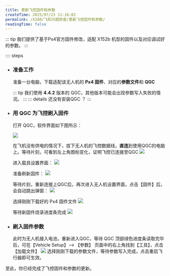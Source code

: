 ```yaml
---
title: 更新飞控固件和参数
createTime: 2025/07/23 11:16:02
permalink: /X280/飞机问题排查/更新飞控固件和参数/
readingTime: false
---
```


::: tip 我们提供了基于Px4官方固件修改，适配 X152b 机型的固件以及对应调试好的参数。
:::

:::: steps

- ### 准备工作

    准备一台电脑，下载适配该无人机的 **Px4 固件**、对应的**参数文件**和 **QGC**

    <LinkCard title="点击下载 Px4固件" href="https://emnavi-doc-img.oss-cn-beijing.aliyuncs.com/emnavi_video/intro/hkust_nxt-dual_1_15_200imu.px4" > </LinkCard>
    <LinkCard title="点击下载 Px4固件参数" href="https://emnavi-doc-img.oss-cn-beijing.aliyuncs.com/emnavi_video/intro/hkust_nxt_dual_1_15_200imu_v2.params" > </LinkCard>

    <!-- TODO(Derkai): 图标文件需要更改一下 -->
    ::: tip 我们使用 **4.4.2** 版本的 QGC，其他版本可能会出现参数写入失败的情况。
    ::: 
    ::: details 还没有安装QGC ？
    <LinkCard title="点击下载Linux QGC V4.4.2" href="https://github.com/mavlink/qgroundcontrol/releases/download/v4.4.2/QGroundControl.AppImage" > </LinkCard>
    <LinkCard title="点击下载Windows QGC V4.4.2" href="https://github.com/mavlink/qgroundcontrol/releases/download/v4.4.2/QGroundControl-installer.exe" > </LinkCard>
    :::

- ### 用 QGC 为飞控刷入固件

    打开 QGC，软件界面如下图所示：

    ![](https://emnavi-doc-img.oss-cn-beijing.aliyuncs.com/emnavi_assets/intro/qgc_no_connection_status.png)

    在飞机没有供电的情况下，拔下无人机的飞控数据线，**直连**到使用QGC的电脑上。等待片刻，可看到左上角图标变化，证明飞控已连接至QGC
    ![](https://emnavi-doc-img.oss-cn-beijing.aliyuncs.com/emnavi_assets/intro/qgc_connection_status.png)

    进入载具设置界面：
    ![](https://emnavi-doc-img.oss-cn-beijing.aliyuncs.com/emnavi_assets/intro/qgc_step_1.png)

    准备刷新固件：
    ![](https://emnavi-doc-img.oss-cn-beijing.aliyuncs.com/emnavi_assets/intro/qgc_step_2.png)

    等待片刻，重新连接上QGC后，再次进入无人机设置界面，点击【固件】后，会自动跳出弹窗：
    ![](https://emnavi-doc-img.oss-cn-beijing.aliyuncs.com/emnavi_assets/intro/qgc_step_3.png)

    选择刚刚下载好的 Px4 固件文件
    ![](https://emnavi-doc-img.oss-cn-beijing.aliyuncs.com/emnavi_assets/intro/qgc_step_4.png)

    等待新固件烧录进度条完成
    ![](https://emnavi-doc-img.oss-cn-beijing.aliyuncs.com/emnavi_assets/intro/qgc_step_5.png)

- ### 刷入固件参数

    此时为无人机接入电池，重新进入QGC，等待 QGC 顶部绿色进度条读取完毕后，可在【Vehicle Setup】--> 【参数】 页面中的右上角找到【工具】，点击【加载文件】
     ![](https://emnavi-doc-img.oss-cn-beijing.aliyuncs.com/emnavi_assets/intro/qgc_step_26.png)
    选择刚刚下载的参数文件，等待参数写入完成，点击重启飞行器即可生效。
    

至此，你已经完成了飞控固件和参数的更新。

